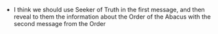 

- I think we should use Seeker of Truth in the first message, and then reveal to them the information about the Order of the Abacus with the second message from the Order